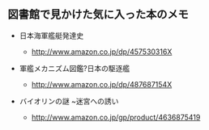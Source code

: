 ## 図書館で見かけた気に入った本のメモ


* 日本海軍艦艇発達史
  * http://www.amazon.co.jp/dp/457530316X


* 軍艦メカニズム図鑑?日本の駆逐艦
  * http://www.amazon.co.jp/dp/487687154X


* バイオリンの謎 ~迷宮への誘い
  * http://www.amazon.co.jp/gp/product/4636875419
